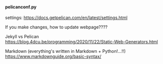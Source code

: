 #### pelicanconf.py  
settings: https://docs.getpelican.com/en/latest/settings.html



If you make changes, how to update webpage????


Jekyll vs Pelican  
https://blog.4dcu.be/programming/2020/11/22/Static-Web-Generators.html


Markdown (everything's written in Markdown + Python!...!!)  
https://www.markdownguide.org/basic-syntax/
